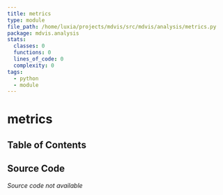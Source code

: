```yaml
---
title: metrics
type: module
file_path: /home/luxia/projects/mdvis/src/mdvis/analysis/metrics.py
package: mdvis.analysis
stats:
  classes: 0
  functions: 0
  lines_of_code: 0
  complexity: 0
tags:
  - python
  - module
---
```


# metrics

## Table of Contents


## Source Code

*Source code not available*